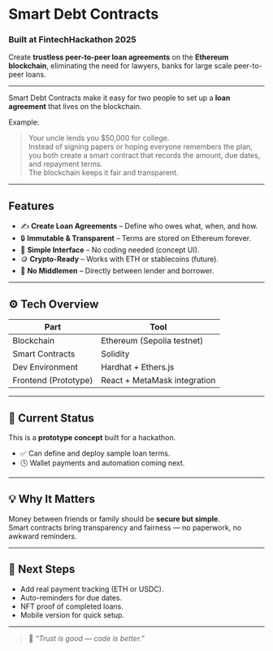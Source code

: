 # Smart Debt Contracts

### Built at FintechHackathon 2025  
Create **trustless peer-to-peer loan agreements** on the **Ethereum blockchain**, eliminating the need for lawyers, banks for large scale peer-to-peer loans.

---

Smart Debt Contracts make it easy for two people to set up a **loan agreement** that lives on the blockchain.

Example:  
> Your uncle lends you \$50,000 for college.  
> Instead of signing papers or hoping everyone remembers the plan, you both create a smart contract that records the amount, due dates, and repayment terms.  
> The blockchain keeps it fair and transparent.

---

## Features
- ✍️ **Create Loan Agreements** – Define who owes what, when, and how.  
- 🔒 **Immutable & Transparent** – Terms are stored on Ethereum forever.  
- 💬 **Simple Interface** – No coding needed (concept UI).  
- 🪙 **Crypto-Ready** – Works with ETH or stablecoins (future).  
- 🚀 **No Middlemen** – Directly between lender and borrower.

---

## ⚙️ Tech Overview
| Part | Tool |
|------|------|
| Blockchain | Ethereum (Sepolia testnet) |
| Smart Contracts | Solidity |
| Dev Environment | Hardhat + Ethers.js |
| Frontend (Prototype) | React + MetaMask integration |

---

## 🧪 Current Status
This is a **prototype concept** built for a hackathon.  
- ✅ Can define and deploy sample loan terms.  
- 🕓 Wallet payments and automation coming next.  

---

## 💡 Why It Matters
Money between friends or family should be **secure but simple**.  
Smart contracts bring transparency and fairness — no paperwork, no awkward reminders.

---

## 🧭 Next Steps
- Add real payment tracking (ETH or USDC).  
- Auto-reminders for due dates.  
- NFT proof of completed loans.  
- Mobile version for quick setup.

---

> 💬 *“Trust is good — code is better.”*
